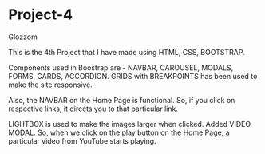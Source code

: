 # Project-4
Glozzom

This is the 4th Project that I have made using HTML, CSS, BOOTSTRAP.

Components used in Boostrap are - NAVBAR, CAROUSEL, MODALS, FORMS, CARDS, ACCORDION.
GRIDS with BREAKPOINTS has been used to make the site responsive.

Also, the NAVBAR on the Home Page is functional. So, if you click on respective links, it directs you to that particular link.

LIGHTBOX is used to make the images larger when clicked.
Added VIDEO MODAL. So, when we click on the play button on the Home Page, a particular video from YouTube starts playing.
